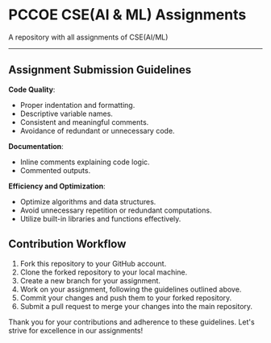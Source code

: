 # PCCOE CSE(AI & ML) Assignments
A repository with all assignments of CSE(AI/ML) 

---
## Assignment Submission Guidelines

**Code Quality**:
- Proper indentation and formatting.
- Descriptive variable names.
- Consistent and meaningful comments.
- Avoidance of redundant or unnecessary code.

**Documentation**:
- Inline comments explaining code logic.
- Commented outputs.

**Efficiency and Optimization**:
- Optimize algorithms and data structures.
- Avoid unnecessary repetition or redundant computations.
- Utilize built-in libraries and functions effectively.

## Contribution Workflow

1. Fork this repository to your GitHub account.
2. Clone the forked repository to your local machine.
3. Create a new branch for your assignment.
4. Work on your assignment, following the guidelines outlined above.
5. Commit your changes and push them to your forked repository.
6. Submit a pull request to merge your changes into the main repository.

Thank you for your contributions and adherence to these guidelines. Let's strive for excellence in our assignments!

